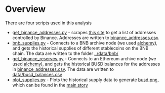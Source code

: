 # Overview

There are four scripts used in this analysis

* [get_binance_addresses.py](get_binance_addresses.py) - scrapes [this site](https://www.binance.com/en/blog/community/our-commitment-to-transparency-2895840147147652626') to get a list of addresses controlled by Binance.  Addresses are written to [binance_addresses.csv](data/binance_addresses.csv).
* [bnb_supplies.py](bnb_supplies.py) - Connects to a BNB archive node (we used [alchemy](https://www.alchemy.com)), and gets the historical supplies of different stablecoins on the BNB chain.  The data are written to the folder [../data/bnb/](data/bnb)
* [get_binance_reserves.py](get_binance_reserves.py) - Connects to an Ethereum archive node (we used [alchemy](https://www.alchemy.com)), and gets the historical BUSD balances for the addresses in [binance_addresses.csv](data/binance_addresses.csv).  The data are written to [data/busd_balances.csv](data/busd_balances.csv) 
* [plot_supplies.py](plot_supplies.py) - Plots the historical supply data to generate [busd.png](../figures/busd.png), which can be found in the [main story](../README.md)